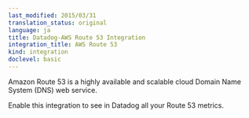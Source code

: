```yaml
---
last_modified: 2015/03/31
translation_status: original
language: ja
title: Datadog-AWS Route 53 Integration
integration_title: AWS Route 53
kind: integration
doclevel: basic
---
```




Amazon Route 53 is a highly available and scalable cloud Domain Name System (DNS) web service.

Enable this integration to see in Datadog all your Route 53 metrics.
